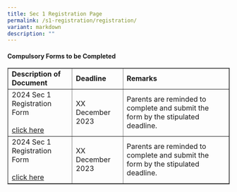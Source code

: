 ```yaml
---
title: Sec 1 Registration Page
permalink: /s1-registration/registration/
variant: markdown
description: ""
---
```

<h4>Compulsory Forms to be Completed</h4>
<table border="1" align="center" style="border-collapse: collapse; width: 100%;">
	<tbody>
		<tr>
			<td style="font-weight: bold;">Description of Document</td>
			<td style="font-weight: bold;">Deadline</td>
			<td style="font-weight: bold;">Remarks</td>
		</tr>
		<tr>
			<td>2024 Sec 1 Registration Form<br><br><a href="https://vle.learning.moe.edu.sg/login">click here</a></td>
			<td>XX December 2023</td>
			<td>Parents are reminded to complete and submit the form by the stipulated deadline.</td>
		</tr>
		<tr>
			<td>2024 Sec 1 Registration Form<br><br><a href="https://vle.learning.moe.edu.sg/login">click here</a></td>
			<td>XX December 2023</td>
			<td>Parents are reminded to complete and submit the form by the stipulated deadline.</td>
		</tr>
	</tbody>
	</table>